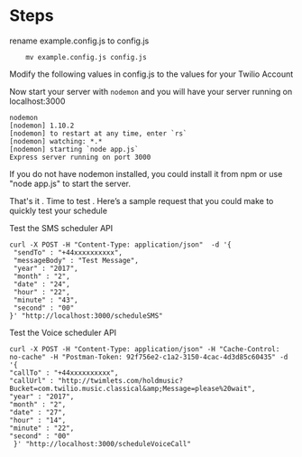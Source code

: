 # Steps 

rename example.config.js to config.js
 
       	mv example.config.js config.js           	
 
Modify the following values in config.js to the values for your Twilio Account

Now start your server with  `nodemon` and you will have your server running on localhost:3000
 
```
nodemon
[nodemon] 1.10.2
[nodemon] to restart at any time, enter `rs`
[nodemon] watching: *.*
[nodemon] starting `node app.js`
Express server running on port 3000
``` 
 
 
If you do not have nodemon installed, you could install it from npm or use "node app.js" to start the server.
 
That's it . Time to test . Here’s a sample request that you could make to quickly test your schedule

Test the SMS scheduler API 

```
curl -X POST -H "Content-Type: application/json"  -d '{
 "sendTo" : "+44xxxxxxxxxx",
 "messageBody" : "Test Message",
 "year" : "2017",
 "month" : "2",
 "date" : "24",
 "hour" : "22",
 "minute" : "43",
 "second" : "00"
}' "http://localhost:3000/scheduleSMS"
```

Test the Voice scheduler API 


```
curl -X POST -H "Content-Type: application/json" -H "Cache-Control: no-cache" -H "Postman-Token: 92f756e2-c1a2-3150-4cac-4d3d85c60435" -d '{
"callTo" : "+44xxxxxxxxxx",
"callUrl" : "http://twimlets.com/holdmusic?Bucket=com.twilio.music.classical&amp;Message=please%20wait",
"year" : "2017",
"month" : "2",
"date" : "27",
"hour" : "14",
"minute" : "22",
"second" : "00"
 }' "http://localhost:3000/scheduleVoiceCall"
```

